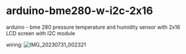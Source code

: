 # arduino-bme280-w-i2c-2x16
arduino - bme 280 pressure temperature and humidity sensor with 2x16 LCD screen with I2C module

wiring:
![IMG_20230731_002321](https://github.com/altarcag/arduino-bme280-w-i2c-2x16/assets/26670231/767e8cb3-1c33-4741-90c0-b62c26658589)
